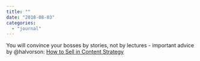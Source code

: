 ```yaml
---
title: ""
date: "2018-08-03"
categories: 
  - "journal"
---
```


You will convince your bosses by stories, not by lectures - important advice by @halvorson: [How to Sell in Content Strategy](http://braintraffic.com/blog/how-to-sell-in-content-strategy?utm_source=twitter&utm_medium=social)

